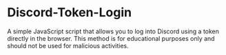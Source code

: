 # Discord-Token-Login
A simple JavaScript script that allows you to log into Discord using a token directly in the browser. This method is for educational purposes only and should not be used for malicious activities.

